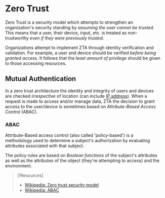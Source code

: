 
# Zero Trust
Zero Trust is a security model which attempts to strengthen an organization's security standing by *assuming the user cannot be trusted*. This means that a user, their device, input, etc. is treated as non-trustworthy *even if they were previously trusted*.

Organizations attempt to implement ZTA through identity verification and validation. For example, a user and device should be verified *before being granted access*. It follows that the *least amount of privilege* should be given to those accessing resources.
## Mutual Authentication
In a zero trust architecture the identity and integrity of users and devices are checked *irrespective* of location (can include [IP address](networking/OSI/IP-addresses.md)). When a request is made to access and/or manage data, ZTA the decision to grant access to the user/device is sometimes based on *Attribute-Based Access Control* (ABAC).
### ABAC
Attribute-Based access control (also called 'policy-based') is a methodology used to determine a subject's authorization by evaluating attributes associated with that subject.

The policy rules are based on *Boolean functions* of the subject's attributes as well as the attributes of the object (they're attempting to access) and the environment.

> [!Resources]
> - [Wikipedia: Zero trust security model](https://en.wikipedia.org/wiki/Zero_trust_security_model)
> - [Wikipedia: ABAC](https://en.wikipedia.org/wiki/Attribute-based_access_control#File_server_security)